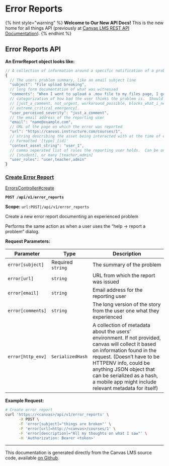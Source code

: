 # Error Reports

{% hint style="warning" %}
**Welcome to Our New API Docs!** This is the new home for all things API (previously at [Canvas LMS REST API Documentation](https://api.instructure.com)).
{% endhint %}

## Error Reports API

**An ErrorReport object looks like:**

```js
// A collection of information around a specific notification of a problem
{
  // The users problem summary, like an email subject line
  "subject": "File upload breaking",
  // long form documentation of what was witnessed
  "comments": "When I went to upload a .mov file to my files page, I got an error.  Retrying didn't help, other file types seem ok",
  // categorization of how bad the user thinks the problem is.  Should be one of
  // [just_a_comment, not_urgent, workaround_possible, blocks_what_i_need_to_do,
  // extreme_critical_emergency].
  "user_perceived_severity": "just_a_comment",
  // the email address of the reporting user
  "email": "name@example.com",
  // URL of the page on which the error was reported
  "url": "https://canvas.instructure.com/courses/1",
  // string describing the asset being interacted with at the time of error. 
  // Formatted '[type]_[id]'
  "context_asset_string": "user_1",
  // comma seperated list of roles the reporting user holds.  Can be one
  // [student], or many [teacher,admin]
  "user_roles": "user,teacher,admin"
}
```

### [Create Error Report](#method.errors.create) <a href="#method.errors.create" id="method.errors.create"></a>

[ErrorsController#create](https://github.com/instructure/canvas-lms/blob/master/app/controllers/errors_controller.rb)

**`POST /api/v1/error_reports`**

**Scope:** `url:POST|/api/v1/error_reports`

Create a new error report documenting an experienced problem

Performs the same action as when a user uses the “help -> report a problem” dialog.

**Request Parameters:**

| Parameter         | Type              | Description                                                                                                                                                                                                                                                                                          |
| ----------------- | ----------------- | ---------------------------------------------------------------------------------------------------------------------------------------------------------------------------------------------------------------------------------------------------------------------------------------------------- |
| `error[subject]`  | Required `string` | The summary of the problem                                                                                                                                                                                                                                                                           |
| `error[url]`      | `string`          | URL from which the report was issued                                                                                                                                                                                                                                                                 |
| `error[email]`    | `string`          | Email address for the reporting user                                                                                                                                                                                                                                                                 |
| `error[comments]` | `string`          | The long version of the story from the user one what they experienced                                                                                                                                                                                                                                |
| `error[http_env]` | `SerializedHash`  | A collection of metadata about the users’ environment. If not provided, canvas will collect it based on information found in the request. (Doesn’t have to be HTTPENV info, could be anything JSON object that can be serialized as a hash, a mobile app might include relevant metadata for itself) |

**Example Request:**

```bash
# Create error report
curl 'https://<canvas>/api/v1/error_reports' \
      -X POST \
      -F 'error[subject]="things are broken"' \
      -F 'error[url]=http://<canvas>/courses/1' \
      -F 'error[description]="All my thoughts on what I saw"' \
      -H 'Authorization: Bearer <token>'
```

***

This documentation is generated directly from the Canvas LMS source code, available [on Github](https://github.com/instructure/canvas-lms).
